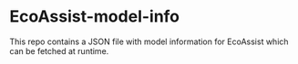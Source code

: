 # EcoAssist-model-info
This repo contains a JSON file with model information for EcoAssist which can be fetched at runtime. 
